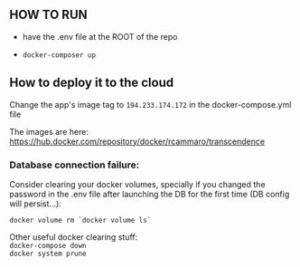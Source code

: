 ## HOW TO RUN

- have the .env file at the ROOT of the repo

- `docker-composer up`

## How to deploy it to the cloud
Change the app's image tag to `194.233.174.172` in the docker-compose.yml file

The images are here: https://hub.docker.com/repository/docker/rcammaro/transcendence

### Database connection failure:
Consider clearing your docker volumes, specially if you changed the password in the .env file after launching the DB for the first time (DB config will persist...):
```
docker volume rm `docker volume ls`

```
Other useful docker clearing stuff:  
`docker-compose down`  
`docker system prune`